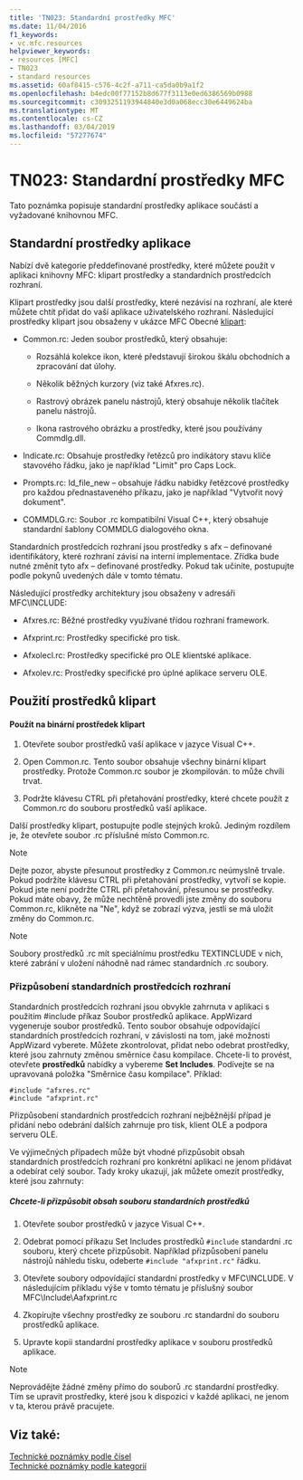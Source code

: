 ```yaml
---
title: 'TN023: Standardní prostředky MFC'
ms.date: 11/04/2016
f1_keywords:
- vc.mfc.resources
helpviewer_keywords:
- resources [MFC]
- TN023
- standard resources
ms.assetid: 60af8415-c576-4c2f-a711-ca5da0b9a1f2
ms.openlocfilehash: b4edc00f77152b8d677f3113e0ed6386569b0988
ms.sourcegitcommit: c3093251193944840e3d0a068ecc30e6449624ba
ms.translationtype: MT
ms.contentlocale: cs-CZ
ms.lasthandoff: 03/04/2019
ms.locfileid: "57277674"
---
```

# <a name="tn023-standard-mfc-resources"></a>TN023: Standardní prostředky MFC

Tato poznámka popisuje standardní prostředky aplikace součástí a vyžadované knihovnou MFC.

## <a name="standard-resources"></a>Standardní prostředky aplikace

Nabízí dvě kategorie předdefinované prostředky, které můžete použít v aplikaci knihovny MFC: klipart prostředky a standardních prostředcích rozhraní.

Klipart prostředky jsou další prostředky, které nezávisí na rozhraní, ale které můžete chtít přidat do vaší aplikace uživatelského rozhraní. Následující prostředky klipart jsou obsaženy v ukázce MFC Obecné [klipart](../visual-cpp-samples.md):

- Common.rc: Jeden soubor prostředků, který obsahuje:

   - Rozsáhlá kolekce ikon, které představují širokou škálu obchodních a zpracování dat úlohy.

   - Několik běžných kurzory (viz také Afxres.rc).

   - Rastrový obrázek panelu nástrojů, který obsahuje několik tlačítek panelu nástrojů.

   - Ikona rastrového obrázku a prostředky, které jsou používány Commdlg.dll.

- Indicate.rc: Obsahuje prostředky řetězců pro indikátory stavu klíče stavového řádku, jako je například "Limit" pro Caps Lock.

- Prompts.rc: Id_file_new – obsahuje řádku nabídky řetězcové prostředky pro každou přednastaveného příkazu, jako je například "Vytvořit nový dokument".

- COMMDLG.rc: Soubor .rc kompatibilní Visual C++, který obsahuje standardní šablony COMMDLG dialogového okna.

Standardních prostředcích rozhraní jsou prostředky s afx – definované identifikátory, které rozhraní závisí na interní implementace. Zřídka bude nutné změnit tyto afx – definované prostředky. Pokud tak učiníte, postupujte podle pokynů uvedených dále v tomto tématu.

Následující prostředky architektury jsou obsaženy v adresáři MFC\INCLUDE:

- Afxres.rc: Běžné prostředky využívané třídou rozhraní framework.

- Afxprint.rc: Prostředky specifické pro tisk.

- Afxolecl.rc: Prostředky specifické pro OLE klientské aplikace.

- Afxolev.rc: Prostředky specifické pro úplné aplikace serveru OLE.

## <a name="using-clip-art-resources"></a>Použití prostředků klipart

#### <a name="to-use-a-clip-art-binary-resource"></a>Použít na binární prostředek klipart

1. Otevřete soubor prostředků vaší aplikace v jazyce Visual C++.

1. Open Common.rc. Tento soubor obsahuje všechny binární klipart prostředky. Protože Common.rc soubor je zkompilován. to může chvíli trvat.

1. Podržte klávesu CTRL při přetahování prostředky, které chcete použít z Common.rc do souboru prostředků vaší aplikace.

Další prostředky klipart, postupujte podle stejných kroků. Jediným rozdílem je, že otevřete soubor .rc příslušné místo Common.rc.

> [!NOTE]
>  Dejte pozor, abyste přesunout prostředky z Common.rc neúmyslně trvale. Pokud podržíte klávesu CTRL při přetahování prostředky, vytvoří se kopie. Pokud jste není podržte CTRL při přetahování, přesunou se prostředky. Pokud máte obavy, že může nechtěně provedli jste změny do souboru Common.rc, klikněte na "Ne", když se zobrazí výzva, jestli se má uložit změny do Common.rc.

> [!NOTE]
>  Soubory prostředků .rc mít speciálnímu prostředku TEXTINCLUDE v nich, které zabrání v uložení náhodně nad rámec standardních .rc soubory.

### <a name="customizing-standard-framework-resources"></a>Přizpůsobení standardních prostředcích rozhraní

Standardních prostředcích rozhraní jsou obvykle zahrnuta v aplikaci s použitím #include příkaz Soubor prostředků aplikace. AppWizard vygeneruje soubor prostředků. Tento soubor obsahuje odpovídající standardních prostředcích rozhraní, v závislosti na tom, jaké možnosti AppWizard vyberete. Můžete zkontrolovat, přidat nebo odebrat prostředky, které jsou zahrnuty změnou směrnice času kompilace. Chcete-li to provést, otevřete **prostředků** nabídky a vybereme **Set Includes**. Podívejte se na upravovaná položka "Směrnice času kompilace". Příklad:

```
#include "afxres.rc"
#include "afxprint.rc"
```

Přizpůsobení standardních prostředcích rozhraní nejběžnější případ je přidání nebo odebrání dalších zahrnuje pro tisk, klient OLE a podpora serveru OLE.

Ve výjimečných případech může být vhodné přizpůsobit obsah standardních prostředcích rozhraní pro konkrétní aplikaci ne jenom přidávat a odebírat celý soubor. Tady kroky ukazují, jak můžete omezit prostředky, které jsou zahrnuty:

##### <a name="to-customize-the-contents-of-a-standard-resource-file"></a>Chcete-li přizpůsobit obsah souboru standardních prostředků

1. Otevřete soubor prostředků v jazyce Visual C++.

1. Odebrat pomocí příkazu Set Includes prostředků `#include` standardní .rc souboru, který chcete přizpůsobit. Například přizpůsobení panelu nástrojů náhledu tisku, odeberte `#include "afxprint.rc"` řádku.

1. Otevřete soubory odpovídající standardní prostředky v MFC\INCLUDE. V následujícím příkladu výše v tomto tématu je příslušný soubor MFC\Include\Aafxprint.rc

1. Zkopírujte všechny prostředky ze souboru .rc standardní do souboru prostředků aplikace.

1. Upravte kopii standardní prostředky aplikace v souboru prostředků aplikace.

> [!NOTE]
>  Neprovádějte žádné změny přímo do souborů .rc standardní prostředky. Tím se upravit prostředky, které jsou k dispozici v každé aplikaci, ne jenom v ta, kterou právě pracujete.

## <a name="see-also"></a>Viz také:

[Technické poznámky podle čísel](../mfc/technical-notes-by-number.md)<br/>
[Technické poznámky podle kategorií](../mfc/technical-notes-by-category.md)
